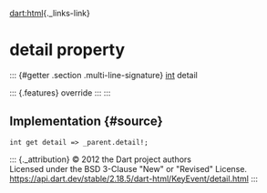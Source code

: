 [dart:html](../../dart-html/dart-html-library){._links-link}

detail property
===============

::: {#getter .section .multi-line-signature}
[int](../../dart-core/int-class) detail

::: {.features}
override
:::
:::

Implementation {#source}
--------------

``` {.language-dart data-language="dart"}
int get detail => _parent.detail!;
```

::: {._attribution}
© 2012 the Dart project authors\
Licensed under the BSD 3-Clause \"New\" or \"Revised\" License.\
<https://api.dart.dev/stable/2.18.5/dart-html/KeyEvent/detail.html>
:::
